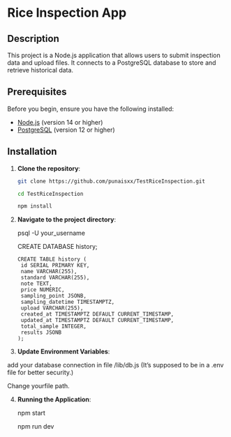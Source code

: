 # Rice Inspection App

## Description

This project is a Node.js application that allows users to submit inspection data and upload files. It connects to a PostgreSQL database to store and retrieve historical data.

## Prerequisites

Before you begin, ensure you have the following installed:

- [Node.js](https://nodejs.org/) (version 14 or higher)
- [PostgreSQL](https://www.postgresql.org/) (version 12 or higher)

## Installation

1. **Clone the repository**:

   ```bash
   git clone https://github.com/punaisxx/TestRiceInspection.git

   cd TestRiceInspection

   npm install

   ```

2. **Navigate to the project directory**:

   psql -U your_username

   CREATE DATABASE history;

   ```
   CREATE TABLE history (
    id SERIAL PRIMARY KEY,
    name VARCHAR(255),
    standard VARCHAR(255),
    note TEXT,
    price NUMERIC,
    sampling_point JSONB,
    sampling_datetime TIMESTAMPTZ,
    upload VARCHAR(255),
    created_at TIMESTAMPTZ DEFAULT CURRENT_TIMESTAMP,
    updated_at TIMESTAMPTZ DEFAULT CURRENT_TIMESTAMP,
    total_sample INTEGER,
    results JSONB
   );

   ```

3. **Update Environment Variables**:

add your database connection in file /lib/db.js (It’s supposed to be in a .env file for better security.)

Change yourfile path.

4. **Running the Application**:

   npm start

   npm run dev
